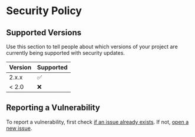 # Security Policy

## Supported Versions

Use this section to tell people about which versions of your project are
currently being supported with security updates.

| Version | Supported          |
| ------- | ------------------ |
| 2.x.x   | :white_check_mark: |
| < 2.0   | :x:                |

## Reporting a Vulnerability

To report a vulnerability, first check [if an issue already exists](https://github.com/YannickSpoerl/mensavue/issues). If not, [open a new issue](https://github.com/YannickSpoerl/mensavue/issues/new).

